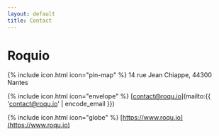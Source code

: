 ```yaml
---
layout: default
title: Contact
---
```


# Roquio

{% include icon.html icon="pin-map" %} 14 rue Jean Chiappe, 44300 Nantes

{% include icon.html icon="envelope" %} [contact@roqu.io](mailto:{{ 'contact@roqu.io' | encode_email }})

{% include icon.html icon="globe" %} [https://www.roqu.io](https://www.roqu.io)
